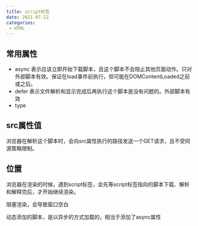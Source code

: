 ```yaml
---
title: script标签
date: 2021-07-22
categories: 
 - HTML
---
```


## 常用属性
- async 表示应该立即开始下载脚本，且这个脚本不会阻止其他页面动作。只对外部脚本有效。保证在load事件前执行，但可能在DOMContentLoaded之前或之后。
- defer 表示文件解析和显示完成后再执行这个脚本是没有问题的。外部脚本有效
- type

## src属性值
浏览器在解析这个脚本时，会向src属性执行的路径发送一个GET请求，且不受同源策略限制。

## 位置
浏览器在渲染的时候，遇到script标签，会先等script标签指向的脚本下载、解析和解释完后，才开始继续渲染。

阻塞渲染，会导致窗口空白

动态添加的脚本，是以异步的方式加载的，相当于添加了async属性